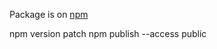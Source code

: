
Package is on [npm](https://www.npmjs.com/package/@ideonate/jupyter-containds)

npm version patch
npm publish --access public
